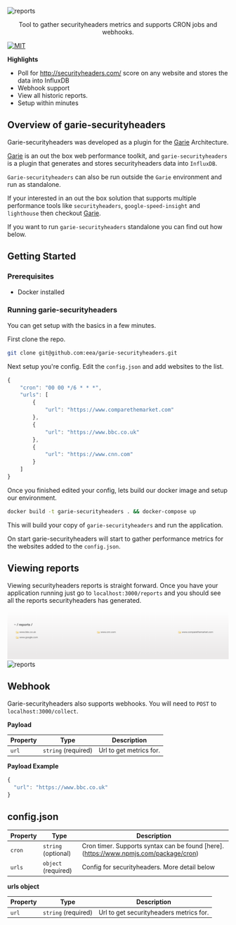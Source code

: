 ![reports](./screenshots/securityheaders-logo.png 'Reports')

<p align="center">
  <p align="center">Tool to gather securityheaders metrics and supports CRON jobs and webhooks.<p>
    <a href="https://opensource.org/licenses/MIT"><img src="https://img.shields.io/badge/License-MIT-yellow.svg" alt="MIT"></a>
  </p>
</p>

**Highlights**

-   Poll for http://securityheaders.com/ score on any website and stores the data into InfluxDB
-   Webhook support
-   View all historic reports.
-   Setup within minutes

## Overview of garie-securityheaders

Garie-securityheaders was developed as a plugin for the [Garie](https://github.com/boyney123/garie) Architecture.

[Garie](https://github.com/boyney123/garie) is an out the box web performance toolkit, and `garie-securityheaders` is a plugin that generates and stores securityheaders data into `InfluxDB`.

`Garie-securityheaders` can also be run outside the `Garie` environment and run as standalone.

If your interested in an out the box solution that supports multiple performance tools like `securityheaders`, `google-speed-insight` and `lighthouse` then checkout [Garie](https://github.com/boyney123/garie).

If you want to run `garie-securityheaders` standalone you can find out how below.

## Getting Started

### Prerequisites

-   Docker installed

### Running garie-securityheaders

You can get setup with the basics in a few minutes.

First clone the repo.

```sh
git clone git@github.com:eea/garie-securityheaders.git
```

Next setup you're config. Edit the `config.json` and add websites to the list.

```javascript
{
	"cron": "00 00 */6 * * *",
	"urls": [
		{
			"url": "https://www.comparethemarket.com"
		},
		{
			"url": "https://www.bbc.co.uk"
		},
		{
			"url": "https://www.cnn.com"
		}
	]
}
```

Once you finished edited your config, lets build our docker image and setup our environment.

```sh
docker build -t garie-securityheaders . && docker-compose up
```

This will build your copy of `garie-securityheaders` and run the application.

On start garie-securityheaders will start to gather performance metrics for the websites added to the `config.json`.

## Viewing reports

Viewing securityheaders reports is straight forward. Once you have your application running just go to `localhost:3000/reports` and you should see all the reports securityheaders has generated.

![reports](./screenshots/reports.png 'Reports')
![reports](./screenshots/securityheaders.gif 'Reports')

## Webhook

Garie-securityheaders also supports webhooks. You will need to `POST` to `localhost:3000/collect`.

**Payload**

| Property | Type                | Description             |
| -------- | ------------------- | ----------------------- |
| `url`    | `string` (required) | Url to get metrics for. |

**Payload Example**

```javascript
{
  "url": "https://www.bbc.co.uk"
}
```

## config.json

| Property | Type                | Description                                                                          |
| -------- | ------------------- | ------------------------------------------------------------------------------------ |
| `cron`   | `string` (optional) | Cron timer. Supports syntax can be found [here].(https://www.npmjs.com/package/cron) |
| `urls`   | `object` (required) | Config for securityheaders. More detail below                                            |

**urls object**

| Property | Type                | Description                         |
| -------- | ------------------- | ----------------------------------- |
| `url`    | `string` (required) | Url to get securityheaders metrics for. |
